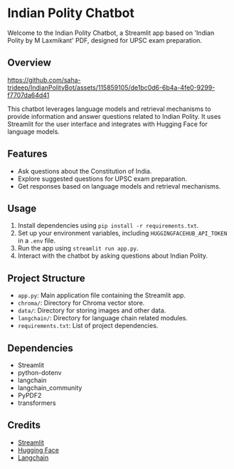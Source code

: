 # Indian Polity Chatbot

Welcome to the Indian Polity Chatbot, a Streamlit app based on 'Indian Polity by M Laxmikant' PDF, designed for UPSC exam preparation.

## Overview
https://github.com/saha-trideep/IndianPolityBot/assets/115859105/de1bc0d6-6b4a-4fe0-9299-f7707da64d41

This chatbot leverages language models and retrieval mechanisms to provide information and answer questions related to Indian Polity. It uses Streamlit for the user interface and integrates with Hugging Face for language models.

## Features

- Ask questions about the Constitution of India.
- Explore suggested questions for UPSC exam preparation.
- Get responses based on language models and retrieval mechanisms.

## Usage

1. Install dependencies using `pip install -r requirements.txt`.
2. Set up your environment variables, including `HUGGINGFACEHUB_API_TOKEN` in a `.env` file.
3. Run the app using `streamlit run app.py`.
4. Interact with the chatbot by asking questions about Indian Polity.

## Project Structure

- `app.py`: Main application file containing the Streamlit app.
- `chroma/`: Directory for Chroma vector store.
- `data/`: Directory for storing images and other data.
- `langchain/`: Directory for language chain related modules.
- `requirements.txt`: List of project dependencies.


## Dependencies

- Streamlit
- python-dotenv
- langchain
- langchain_community
- PyPDF2
- transformers


## Credits

- [Streamlit](https://streamlit.io/)
- [Hugging Face](https://huggingface.co/)
- [Langchain](https://github.com/mistralai/langchain)



